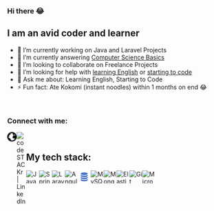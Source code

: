 ### Hi there :joy:
## I am an avid coder and learner
- 🔭 I’m currently working on Java and Laravel Projects
- 🌱 I’m currently answering [Computer Science Basics](https://github.com/vietnakid/learning-material/tree/master/computer-science)
- 👯 I’m looking to collaborate on Freelance Projects
- 🤔 I’m looking for help with [learning English](https://javacuder.wordpress.com/2017/03/15/vinglish-doc-xong-bai-nay-ban-se-nho-duoc-100-tu-moi-tieng-anh-trust-me-tin-toi-di-dung-nem-stones-nhe-2/) or [starting to code](https://wordpress.com/block-editor/post/javacuder.wordpress.com/1097)
- 💬 Ask me about: Learning English, Starting to Code  
- ⚡ Fun fact: Ate Kokomi (instant noodles) within 1 months on end :joy:
<br />

### Connect with me: 
[<img align="left" alt="codeSTACKr.com" width="22px" src="https://raw.githubusercontent.com/iconic/open-iconic/master/svg/globe.svg" />](https://javacuder.wordpress.com)
[<img align="left" alt="codeSTACKr | LinkedIn" width="22px" src="https://cdn.jsdelivr.net/npm/simple-icons@v3/icons/linkedin.svg" />](https://www.linkedin.com/in/emsnguyen98)
<br />
## My tech stack:
<img align="left" alt="Java" width="30px" height="30px" src="https://classes.engineering.wustl.edu/cse231/core/images/2/26/Java.png" />
<img align="left" alt="Spring Boot"  width="30px" height="30px" src="https://res.cloudinary.com/deop9ytsv/image/upload/v1542422606/spring-boot-icon0_cf21dec4-5056-b3a8-49c015fd3bde6cb5.png" />
<img align="left" alt="Laravel"  width="30px" height="30px" src="https://cdn.iconscout.com/icon/free/png-256/laravel-226015.png" />
<img align="left" alt="Angular"  width="30px" height="30px" src="https://miro.medium.com/max/588/1*15CYVZdpsxir8KLdxEZytg.png" />
<img align="left" alt="SQL"  width="30px" height="30px" src="https://raw.githubusercontent.com/github/explore/80688e429a7d4ef2fca1e82350fe8e3517d3494d/topics/sql/sql.png" />
<img align="left" alt="MySQL"  width="30px" height="30px" src="https://cdn.worldvectorlogo.com/logos/mysql-7.svg" />
<img align="left" alt="MongoDB"  width="30px" height="30px" src="https://img.icons8.com/color/452/mongodb.png" />
<img align="left" alt="Elasticsearch"  width="30px" height="30px" src="https://cdn.worldvectorlogo.com/logos/elasticsearch.svg" />
<img align="left" alt="Git"  width="30px" height="30px" src="https://upload.wikimedia.org/wikipedia/commons/thumb/3/3f/Git_icon.svg/1200px-Git_icon.svg.png" />
<img align="left" alt="Microservices"  width="30px" height="30px" src="https://static.thenounproject.com/png/2354990-200.png" />


